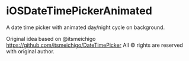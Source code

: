 # iOSDateTimePickerAnimated
A date time picker with animated day/night cycle on background.

Original idea based on @itsmeichigo https://github.com/itsmeichigo/DateTimePicker
All © rights are reserved with original author.
